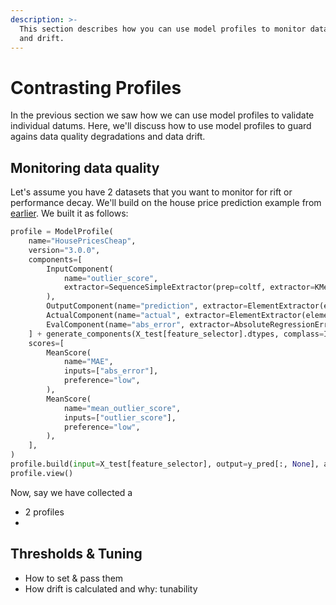 ```yaml
---
description: >-
  This section describes how you can use model profiles to monitor data quality
  and drift.
---
```


# Contrasting Profiles

In the previous section we saw how we can use model profiles to validate individual datums. Here, we'll discuss how to use model profiles to guard agains data quality degradations and data drift.

## Monitoring data quality

Let's assume you have 2 datasets that you want to monitor for rift or performance decay. We'll build on the house price prediction example from [earlier](building-house-prices.md). We built it as follows:

```python
profile = ModelProfile(
    name="HousePricesCheap",
    version="3.0.0",
    components=[
        InputComponent(
            name="outlier_score",
            extractor=SequenceSimpleExtractor(prep=coltf, extractor=KMeansOutlierScorer()),
        ),
        OutputComponent(name="prediction", extractor=ElementExtractor(element=0)),
        ActualComponent(name="actual", extractor=ElementExtractor(element=0)),
        EvalComponent(name="abs_error", extractor=AbsoluteRegressionError()),
    ] + generate_components(X_test[feature_selector].dtypes, complass=InputComponent),
    scores=[
        MeanScore(
            name="MAE",
            inputs=["abs_error"],
            preference="low",
        ),
        MeanScore(
            name="mean_outlier_score",
            inputs=["outlier_score"],
            preference="low",
        ),
    ],
)
profile.build(input=X_test[feature_selector], output=y_pred[:, None], actual=y_test[:, None])
profile.view()
```

Now, say we have collected a 

* 2 profiles
* 


## Thresholds & Tuning

* How to set & pass them
* How drift is calculated and why: tunability


